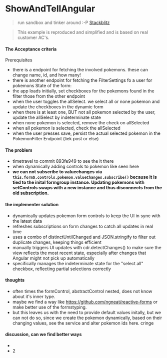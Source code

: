 # ShowAndTellAngular


>run sandbox and tinker around :-P
>[Stackblitz](https://stackblitz.com/~/github.com/janpauldahlke/ccwt-example)

> This example is reproduced and simplified and is based on real customer AC's.

#### The Acceptance criteria

Prerequisites 
  * there is a endpoint for fetching the involved pokemons. these can change name, id, and how many!
  * there is another endpoint for fetching the FilterSettings fo a user for pokemons
State of the form:
  * the app loads initially, set checkboxes for the pokemons found in the filter those from the other endpoint
  * when the user toggles the allSelect. we select all or none pokemon and update the checkboxes in the dynamic form
  * when there is at least one, BUT not all pokemon selected by the user, update the allSelect by indeterminate state
  * when none pokemon is selected, remove the check on allSelected
  * when all pokemon is selected, check the allSelected
  * when the user presses save, persist the actual selected pokemon in the PokemonFilter Endpoint (liek post or else)


#### The problem

* timetravel to commit 893fe949 to see the it there
* when dynamically adding controls to pokemon like seen here
* **we can not subscribe to valuechanges via `this.form$.controls.pokemon.valueChanges.subscribe()` because it is tied to the inital formgroup instance. Updating pokemons with setControls swaps with a new instance and thus disconnects from the old subscription.** 


#### the implementer solution

* dynamically updates pokemon form controls to keep the UI in sync with the latest data
* refreshes subscriptions on form changes to catch all updates in real time
* uses a combo of distinctUntilChanged and JSON.stringify to filter out duplicate changes, keeping things efficient
* manually triggers UI updates with cdr.detectChanges() to make sure the view reflects the most recent state, especially after changes that Angular might not pick up automatically
* specifically manages the indeterminate state for the "select all" checkbox, reflecting partial selections correctly

#### thoughts
* often times the formControl, abstractControl nested, does not know about it's inner type. 
* maybe we find a way like https://github.com/ngneat/reactive-forms or make better use of the formstyping. 
* but this leaves us with the need to provide default values initally, but we can not do so, since we create the pokemon dynamically, based on their changing values, see the service and alter pokemon ids here. cringe


#### discussion, can we find better ways
* 
* 2
